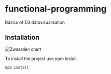 # functional-programming
Basics of D3 datavisualisation

## Installation

![Zwaarden chart]('imgur.com/a/yDfYgq9')

To install the project use npm install.

`npm install`
